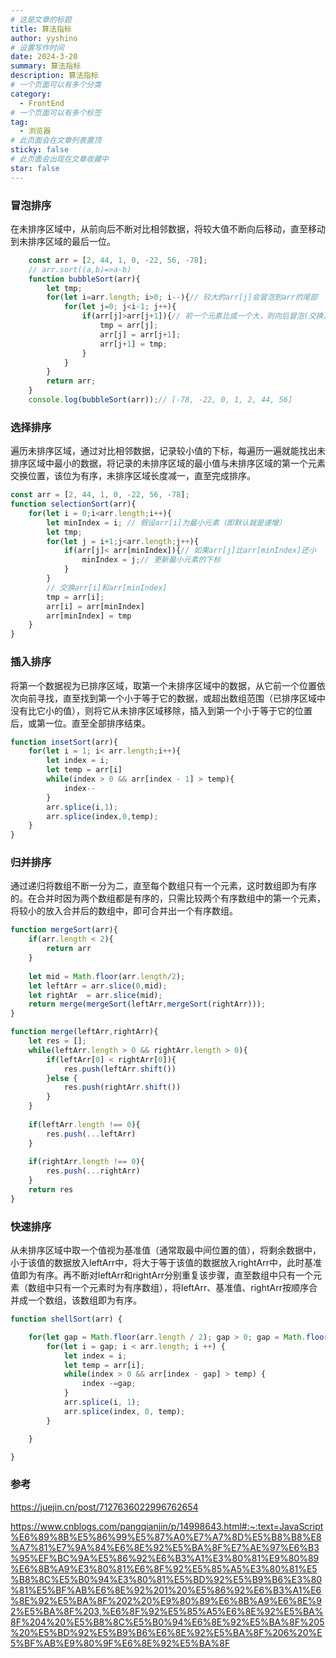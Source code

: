 ```yaml
---
# 这是文章的标题
title: 算法指标
author: yyshino
# 设置写作时间
date: 2024-3-20
summary: 算法指标
description: 算法指标
# 一个页面可以有多个分类
category:
  - FrontEnd
# 一个页面可以有多个标签
tag:
  - 浏览器
# 此页面会在文章列表置顶
sticky: false
# 此页面会出现在文章收藏中
star: false
---
```




### 冒泡排序

在未排序区域中，从前向后不断对比相邻数据，将较大值不断向后移动，直至移动到未排序区域的最后一位。

```js
    const arr = [2, 44, 1, 0, -22, 56, -78];
    // arr.sort((a,b)=>a-b)
    function bubbleSort(arr){
        let tmp;
        for(let i=arr.length; i>0; i--){// 较大的arr[j]会冒泡到arr的尾部
            for(let j=0; j<i-1; j++){
                if(arr[j]>arr[j+1]){// 前一个元素比或一个大，则向后冒泡(交换)
                    tmp = arr[j];
                    arr[j] = arr[j+1];
                    arr[j+1] = tmp;
                }
            }
        }
        return arr;
    }
    console.log(bubbleSort(arr));// [-78, -22, 0, 1, 2, 44, 56]
```



### 选择排序

遍历未排序区域，通过对比相邻数据，记录较小值的下标，每遍历一遍就能找出未排序区域中最小的数据，将记录的未排序区域的最小值与未排序区域的第一个元素交换位置，该位为有序，未排序区域长度减一，直至完成排序。

```js
const arr = [2, 44, 1, 0, -22, 56, -78];
function selectionSort(arr){
	for(let i = 0;i<arr.length;i++){
		let minIndex = i; // 假设arr[i]为最小元素（即默认就是递增）
		let tmp;
		for(let j = i+1;j<arr.length;j++){ 
			if(arr[j]< arr[minIndex]){// 如果arr[j]比arr[minIndex]还小
				minIndex = j;// 更新最小元素的下标
			}
		}
		// 交换arr[i]和arr[minIndex]
		tmp = arr[i];
		arr[i] = arr[minIndex]
		arr[minIndex] = tmp
	}
}
```



### 插入排序

将第一个数据视为已排序区域，取第一个未排序区域中的数据，从它前一个位置依次向前寻找，直至找到第一个小于等于它的数据，或超出数组范围（已排序区域中没有比它小的值），则将它从未排序区域移除，插入到第一个小于等于它的位置后，或第一位。直至全部排序结束。

```js
function insetSort(arr){
	for(let i = 1; i< arr.length;i++){
        let index = i;
        let temp = arr[i]
        while(index > 0 && arr[index - 1] > temp){
            index--
        }
        arr.splice(i,1);
        arr.splice(index,0,temp);
    }
}
```



### 归并排序

通过递归将数组不断一分为二，直至每个数组只有一个元素，这时数组即为有序的。在合并时因为两个数组都是有序的，只需比较两个有序数组中的第一个元素，将较小的放入合并后的数组中，即可合并出一个有序数组。

```js
function mergeSort(arr){
	if(arr.length < 2){
		return arr
	}
	
	let mid = Math.floor(arr.length/2);
	let leftArr = arr.slice(0,mid);
	let rightAr  = arr.slice(mid);
	return merge(mergeSort(leftArr,mergeSort(rightArr)));
}

function merge(leftArr,rightArr){
    let res = [];
    while(leftArr.length > 0 && rightArr.length > 0){
		if(leftArr[0] < rightArr[0]){
            res.push(leftArr.shift())
        }else {
            res.push(rightArr.shift())
        }
    }
    
    if(leftArr.length !== 0){
        res.push(...leftArr)
    }
    
    if(rightArr.length !== 0){
        res.push(...rightArr)
    }
    return res
}
```



### 快速排序

从未排序区域中取一个值视为基准值（通常取最中间位置的值），将剩余数据中，小于该值的数据放入leftArr中，将大于等于该值的数据放入rightArr中，此时基准值即为有序。再不断对leftArr和rightArr分别重复该步骤，直至数组中只有一个元素（数组中只有一个元素时为有序数组），将leftArr、基准值、rightArr按顺序合并成一个数组，该数组即为有序。

```js
function shellSort(arr) {

    for(let gap = Math.floor(arr.length / 2); gap > 0; gap = Math.floor(gap / 2)) {
        for(let i = gap; i < arr.length; i ++) {
            let index = i;
            let temp = arr[i];
            while(index > 0 && arr[index - gap] > temp) {
                index -=gap;
            }
            arr.splice(i, 1);
            arr.splice(index, 0, temp);
        }

    }

}

```





### 参考

https://juejin.cn/post/7127636022996762654

https://www.cnblogs.com/pangqianjin/p/14998643.html#:~:text=JavaScript%E6%89%8B%E5%86%99%E5%87%A0%E7%A7%8D%E5%B8%B8%E8%A7%81%E7%9A%84%E6%8E%92%E5%BA%8F%E7%AE%97%E6%B3%95%EF%BC%9A%E5%86%92%E6%B3%A1%E3%80%81%E9%80%89%E6%8B%A9%E3%80%81%E6%8F%92%E5%85%A5%E3%80%81%E5%B8%8C%E5%B0%94%E3%80%81%E5%BD%92%E5%B9%B6%E3%80%81%E5%BF%AB%E6%8E%92%201%20%E5%86%92%E6%B3%A1%E6%8E%92%E5%BA%8F%202%20%E9%80%89%E6%8B%A9%E6%8E%92%E5%BA%8F%203,%E6%8F%92%E5%85%A5%E6%8E%92%E5%BA%8F%204%20%E5%B8%8C%E5%B0%94%E6%8E%92%E5%BA%8F%205%20%E5%BD%92%E5%B9%B6%E6%8E%92%E5%BA%8F%206%20%E5%BF%AB%E9%80%9F%E6%8E%92%E5%BA%8F